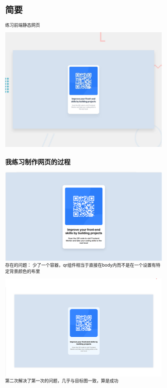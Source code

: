 # 简要
练习前端静态网页

![这是目标网页的参考图](./preview.jpg)

## 我练习制作网页的过程
![第一次尝试](./Screenshot/firstly-make.jpg)
存在的问题：
  少了一个容器，qr组件相当于直接在body内而不是在一个设置有特定背景颜色的布里


![第二次尝试](./Screenshot/finally-finished.jpg)
第二次解决了第一次的问题，几乎与目标图一致，算是成功
